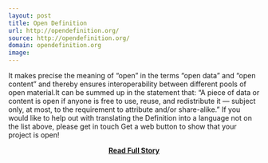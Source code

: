 ```yaml
---
layout: post
title: Open Definition
url: http://opendefinition.org/
source: http://opendefinition.org/
domain: opendefinition.org
image: 
---
```


<p>It makes precise the meaning of “open” in the terms “open data” and “open content” and thereby ensures interoperability between different pools of open material.It can be summed up in the statement that: “A piece of data or content is open if anyone is free to use, reuse, and redistribute it — subject only, at most, to the requirement to attribute and/or share-alike.” If you would like to help out with translating the Definition into a language not on the list above, please get in touch Get a web button to show that your project is open!</p>
<center><p><a href="http://opendefinition.org/" style='padding:25px; font-sze:18px; font-weight: bold;'>Read Full Story</a></p></center>
